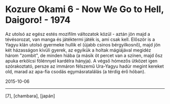 # Kozure Okami 6 - Now We Go to Hell, Daigoro! - 1974

Az utolsó az egész estés mozifilm változatok közül - aztán jön majd a tévésorozat, van manga és játéktermi játék is, ami csak kell. Először is a Yagyu klán utolsó gyermeke hullik el (újabb csinos bérgyilkosnő), majd jön két házasságon kívüli gyerek, az egyikük a holtak mágiájával megidéz három "zombit", de minden hiába (a másik öt percet van a színen, majd ősz apuka erkölcsi fölénnyel kardélra hányja). A végső hómezős ütközet igen szórakoztató, persze az immáron félszemű Ura-Yagyu hadúr megint kereket old, marad az apa-fia csodás egymásratalálás (a térdig érő hóban).

2015-10-06 

----

[7], [chambara], [japán]